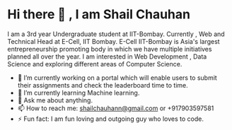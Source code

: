 <h1>Hi there 👋 , I am Shail Chauhan</h1>

I am a 3rd year Undergraduate student at IIT-Bombay. Currently , Web and Technical Head at E-Cell, IIT Bombay. E-Cell IIT-Bombay is Asia's largest entrepreneurship promoting body in which we have multiple initiatives planned all over the year. I am interested in Web Development , Data Science and exploring different areas of Computer Science. 

<!--
**shailchauhann/shailchauhann** is a ✨ _special_ ✨ repository because its `README.md` (this file) appears on your GitHub profile.

Here are some ideas to get you started:
-->

- 🔭 I’m currently working on a portal which will enable users to submit their assignments and check the leaderboard time to time.
- 🌱 I’m currently learning Machine learning.
- 💬 Ask me about anything.
- 📫 How to reach me: shailchauhann@gmail.com or +917903597581 
- ⚡ Fun fact: I am fun loving and outgoing guy who loves to code.

